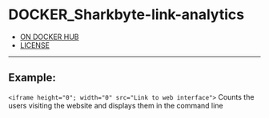 # DOCKER_Sharkbyte-link-analytics
- [ON DOCKER HUB](https://hub.docker.com/r/shark2byte/sharkbyte-link-analytics-and-counter)
- [LICENSE](https://github.com/Sharkbyteprojects/DOCKER_Sharkbyte-link-analytics/blob/master/LICENSE)

---
## Example:
`<iframe height="0"; width="0" src="Link to web interface">` Counts the users visiting the website and displays them in the command line
